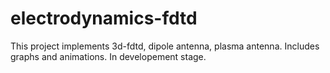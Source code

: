# electrodynamics-fdtd
This project implements 3d-fdtd, dipole antenna, plasma antenna. Includes graphs and animations. In developement stage.
